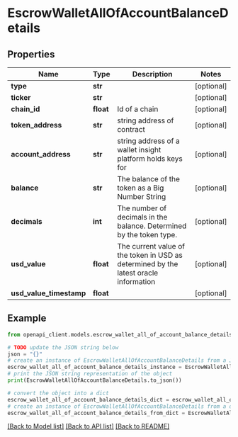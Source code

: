 # EscrowWalletAllOfAccountBalanceDetails


## Properties

Name | Type | Description | Notes
------------ | ------------- | ------------- | -------------
**type** | **str** |  | [optional] 
**ticker** | **str** |  | [optional] 
**chain_id** | **float** | Id of a chain | [optional] 
**token_address** | **str** | string address of contract | [optional] 
**account_address** | **str** | string address of a wallet insight platform holds keys for | [optional] 
**balance** | **str** | The balance of the token as a Big Number String | [optional] 
**decimals** | **int** | The number of decimals in the balance. Determined by the token type. | [optional] 
**usd_value** | **float** | The current value of the token in USD as determined by the latest oracle information | [optional] 
**usd_value_timestamp** | **float** |  | [optional] 

## Example

```python
from openapi_client.models.escrow_wallet_all_of_account_balance_details import EscrowWalletAllOfAccountBalanceDetails

# TODO update the JSON string below
json = "{}"
# create an instance of EscrowWalletAllOfAccountBalanceDetails from a JSON string
escrow_wallet_all_of_account_balance_details_instance = EscrowWalletAllOfAccountBalanceDetails.from_json(json)
# print the JSON string representation of the object
print(EscrowWalletAllOfAccountBalanceDetails.to_json())

# convert the object into a dict
escrow_wallet_all_of_account_balance_details_dict = escrow_wallet_all_of_account_balance_details_instance.to_dict()
# create an instance of EscrowWalletAllOfAccountBalanceDetails from a dict
escrow_wallet_all_of_account_balance_details_from_dict = EscrowWalletAllOfAccountBalanceDetails.from_dict(escrow_wallet_all_of_account_balance_details_dict)
```
[[Back to Model list]](../README.md#documentation-for-models) [[Back to API list]](../README.md#documentation-for-api-endpoints) [[Back to README]](../README.md)



